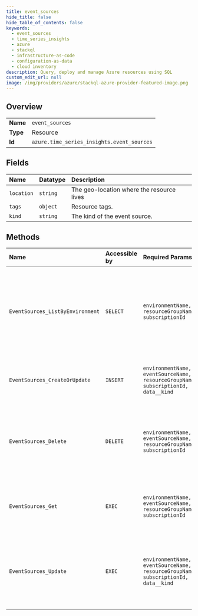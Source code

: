 ```yaml
---
title: event_sources
hide_title: false
hide_table_of_contents: false
keywords:
  - event_sources
  - time_series_insights
  - azure    
  - stackql
  - infrastructure-as-code
  - configuration-as-data
  - cloud inventory
description: Query, deploy and manage Azure resources using SQL
custom_edit_url: null
image: /img/providers/azure/stackql-azure-provider-featured-image.png
---
```

  
    

## Overview
<table><tbody>
<tr><td><b>Name</b></td><td><code>event_sources</code></td></tr>
<tr><td><b>Type</b></td><td>Resource</td></tr>
<tr><td><b>Id</b></td><td><code>azure.time_series_insights.event_sources</code></td></tr>
</tbody></table>

## Fields
| Name | Datatype | Description |
|:-----|:---------|:------------|
| `location` | `string` | The geo-location where the resource lives |
| `tags` | `object` | Resource tags. |
| `kind` | `string` | The kind of the event source. |
## Methods
| Name | Accessible by | Required Params | Description |
|:-----|:--------------|:----------------|:------------|
| `EventSources_ListByEnvironment` | `SELECT` | `environmentName, resourceGroupName, subscriptionId` | Lists all the available event sources associated with the subscription and within the specified resource group and environment. |
| `EventSources_CreateOrUpdate` | `INSERT` | `environmentName, eventSourceName, resourceGroupName, subscriptionId, data__kind` | Create or update an event source under the specified environment. |
| `EventSources_Delete` | `DELETE` | `environmentName, eventSourceName, resourceGroupName, subscriptionId` | Deletes the event source with the specified name in the specified subscription, resource group, and environment |
| `EventSources_Get` | `EXEC` | `environmentName, eventSourceName, resourceGroupName, subscriptionId` | Gets the event source with the specified name in the specified environment. |
| `EventSources_Update` | `EXEC` | `environmentName, eventSourceName, resourceGroupName, subscriptionId, data__kind` | Updates the event source with the specified name in the specified subscription, resource group, and environment. |
